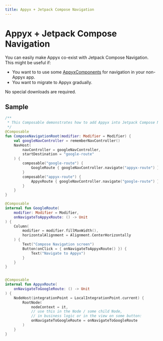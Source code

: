 ```yaml
---
title: Appyx + Jetpack Compose Navigation
---
```


# Appyx + Jetpack Compose Navigation

You can easily make Appyx co-exist with Jetpack Compose Navigation. This might be useful if:

- You want to to use some [AppyxComponents](../../components/index.md) for navigation in your non-Appyx app.
- You want to migrate to Appyx gradually.

No special downloads are required.

## Sample

```kotlin
/**
 * This Composable demonstrates how to add Appyx into Jetpack Compose Navigation.
 */
@Composable
fun ComposeNavigationRoot(modifier: Modifier = Modifier) {
    val googleNavController = rememberNavController()
    NavHost(
        navController = googleNavController,
        startDestination = "google-route"
    ) {
        composable("google-route") {
            GoogleRoute { googleNavController.navigate("appyx-route") }
        }
        composable("appyx-route") {
            AppyxRoute { googleNavController.navigate("google-route") }
        }
    }
}

@Composable
internal fun GoogleRoute(
    modifier: Modifier = Modifier,
    onNavigateToAppyxRoute: () -> Unit
) {
    Column(
        modifier = modifier.fillMaxWidth(),
        horizontalAlignment = Alignment.CenterHorizontally
    ) {
        Text("Compose Navigation screen")
        Button(onClick = { onNavigateToAppyxRoute() }) {
            Text("Navigate to Appyx")
        }
    }
}


@Composable
internal fun AppyxRoute(
    onNavigateToGoogleRoute: () -> Unit
) {
    NodeHost(integrationPoint = LocalIntegrationPoint.current) {
        RootNode(
            nodeContext = it,
            // use this in the Node / some child Node,
            // in business logic or in the view on some button:
            onNavigateToGoogleRoute = onNavigateToGoogleRoute 
        )
    }
}
```
